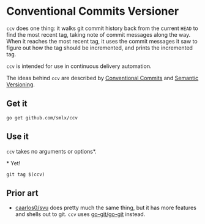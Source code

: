# Conventional Commits Versioner

`ccv` does one thing: it walks git commit history back from the current `HEAD` to find the most recent tag, taking note of commit messages along the way.
When it reaches the most recent tag, it uses the commit messages it saw to figure out how the tag should be incremented, and prints the incremented tag.

`ccv` is intended for use in continuous delivery automation.

The ideas behind `ccv` are described by [Conventional Commits](https://www.conventionalcommits.org/) and [Semantic Versioning](https://semver.org/).

## Get it

```
go get github.com/smlx/ccv
```

## Use it

`ccv` takes no arguments or options\*.

\* Yet!

```
git tag $(ccv)
```

## Prior art

* [caarlos0/svu](https://github.com/caarlos0/svu) does pretty much the same thing, but it has more features and shells out to git. `ccv` uses [go-git/go-git](https://github.com/go-git/go-git) instead.
